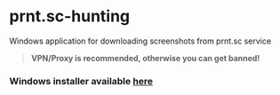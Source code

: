 # prnt.sc-hunting
Windows application for downloading screenshots from prnt.sc service

> **VPN/Proxy is recommended, otherwise you can get banned!**

### Windows installer available [here](https://github.com/esec-exploits/prnt.sc-hunting/releases/tag/v1.2)
